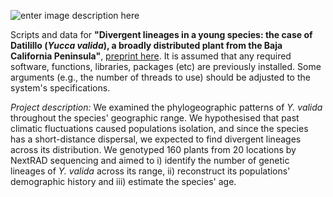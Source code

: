![enter image description here](https://b.kisscc0.com/20180705/lse/kisscc0-joshua-tree-national-park-landform-desert-science-desert-landscape-silhouette-5b3def64aaae69.0345256015307856366991.png)

Scripts and data for **"Divergent lineages in a young species: the case of Datilillo (*Yucca valida*), a broadly distributed plant from the Baja California Peninsula"**, [preprint here](https://www.biorxiv.org/content/10.1101/2023.05.22.541794v1). It is assumed that any required software, functions, libraries, packages (etc) are previously installed. Some arguments (e.g., the number of threads to use) should be adjusted to the system's specifications.

*Project description:* We examined the phylogeographic patterns of *Y. valida* throughout the species' geographic range. We hypothesised that past climatic fluctuations caused populations isolation, and since the species has a short-distance dispersal, we expected to find divergent lineages across its distribution. We genotyped 160 plants from 20 locations by NextRAD sequencing and aimed to i) identify the number of genetic lineages of *Y. valida* across its range, ii) reconstruct its populations' demographic history and iii) estimate the species' age.
